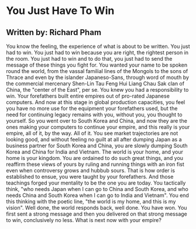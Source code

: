 # You Just Have To Win
## Written by: Richard Pham 

You know the feeling, the experience of what is about to be written. You just 
had to win. You just had to win because you are right, the rightest person in 
the room. You just had to win and to do that, you just had to send the message 
of these things you fight for. You wanted your name to be spoken round the world, 
from the vassal familial lines of the Mongols to the sons of Thrace and even by 
the islander Japaneso-Sans, through word of mouth by the commercial mercenary 
Shen-Lin Tau Feng Hui Liang Chau Sak clan of China, the "center of the East", per 
se. You knew you had a responsibility to win. Your forefathers built entire empires 
out of pro-rated Japanese computers. And now at this stage in global production 
capacities, you feel you have no more use for the equipment your forefathers used, 
but the need for continuing legacy remains with you, without you, you thought to 
yourself. So you went over to South Korea and China, and now they are the ones making 
your computers to continue your empire, and this really is your empire, all of 
it, by the way. All of it. You see market trajectories are not looking good, and 
without feeling no guilt at all after dumping Japan as a business partner for 
South Korea and China, you are slowly dumping South Korea and China for India 
and Vietnam. The world is your home, and your home is your kingdom. You are 
ordained to do such great things, and you reaffirm these views of yours by 
ruling and running things with an iron fist even when controversy grows and hubbub 
sours. That is how order is established to ensue, you were taught by your forefathers. 
And those teachings forged your mentality to be the one you are today. You tactically 
think, "who needs Japan when I can go to China and South Korea, and who needs China 
and South Korea when I can go to India and Vietnam". You end this thinking with the 
poetic line, "the world is my home, and this is my vision". Well done, the world 
responds back, well done. You have won. You first sent a strong message and then you 
delivered on that strong message to win, conclusively no less. What is next now with 
your empire? 
